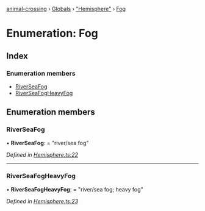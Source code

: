 [animal-crossing](../README.md) › [Globals](../globals.md) › ["Hemisphere"](../modules/_hemisphere_.md) › [Fog](_hemisphere_.fog.md)

# Enumeration: Fog

## Index

### Enumeration members

* [RiverSeaFog](_hemisphere_.fog.md#riverseafog)
* [RiverSeaFogHeavyFog](_hemisphere_.fog.md#riverseafogheavyfog)

## Enumeration members

###  RiverSeaFog

• **RiverSeaFog**: = "river/sea fog"

*Defined in [Hemisphere.ts:22](https://github.com/Norviah/animal-crossing/blob/4071e19/module/types/Hemisphere.ts#L22)*

___

###  RiverSeaFogHeavyFog

• **RiverSeaFogHeavyFog**: = "river/sea fog; heavy fog"

*Defined in [Hemisphere.ts:23](https://github.com/Norviah/animal-crossing/blob/4071e19/module/types/Hemisphere.ts#L23)*
